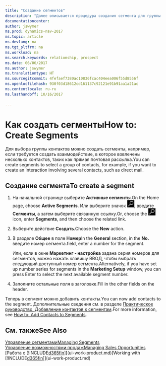 ```yaml
---
title: "Создание сегментов"
description: "Далее описывается процедура создания сегмента для группы контактов в Dynamics NAV, например, чтобы обращаться к нескольким контактам с помощью прямой почтовой рассылки."
documentationcenter: 
author: jswymer
ms.prod: dynamics-nav-2017
ms.topic: article
ms.devlang: na
ms.tgt_pltfrm: na
ms.workload: na
ms.search.keywords: relationship, prospect
ms.date: 06/06/2017
ms.author: jswymer
ms.translationtype: HT
ms.sourcegitcommit: 4fefaef7380ac10836fcac404eea006f55d8556f
ms.openlocfilehash: 930f03d18612cd161137c92121e91b91aa1a21ac
ms.contentlocale: ru-ru
ms.lasthandoff: 10/16/2017

---
```

# <a name="how-to-create-segments"></a><span data-ttu-id="a5aa1-103">Как создать сегменты</span><span class="sxs-lookup"><span data-stu-id="a5aa1-103">How to: Create Segments</span></span>
<span data-ttu-id="a5aa1-104">Для выбора группы контактов можно создать сегменты, например, если требуется создать взаимодействие, в которое вовлечены несколько контактов, таких как прямая почтовая рассылка.</span><span class="sxs-lookup"><span data-stu-id="a5aa1-104">You can create segments to select a group of contacts, for example, if you want to create an interaction involving several contacts, such as direct mail.</span></span>

## <a name="to-create-a-segment"></a><span data-ttu-id="a5aa1-105">Создание сегмента</span><span class="sxs-lookup"><span data-stu-id="a5aa1-105">To create a segment</span></span>
1. <span data-ttu-id="a5aa1-106">На начальной странице выберите **Активные сегменты**.</span><span class="sxs-lookup"><span data-stu-id="a5aa1-106">On the Home page, choose **Active Segments**.</span></span> <span data-ttu-id="a5aa1-107">Или выберите значок ![Поиск страницы или отчета](media/ui-search/search_small.png "Значок поиска страницы или отчета"), введите **Сегменты**, а затем выберите связанную ссылку.</span><span class="sxs-lookup"><span data-stu-id="a5aa1-107">Or, choose the ![Search for Page or Report](media/ui-search/search_small.png "Search for Page or Report icon") icon, enter **Segments**, and then choose the related link.</span></span>
2. <span data-ttu-id="a5aa1-108">Выберите действие **Создать**.</span><span class="sxs-lookup"><span data-stu-id="a5aa1-108">Choose the **New** action.</span></span>
3. <span data-ttu-id="a5aa1-109">В разделе **Общее** в поле **Номер**</span><span class="sxs-lookup"><span data-stu-id="a5aa1-109">In the **General** section, in the **No.**</span></span> <span data-ttu-id="a5aa1-110">введите номер сегмента.</span><span class="sxs-lookup"><span data-stu-id="a5aa1-110">field, enter a number for the segment.</span></span>

    <span data-ttu-id="a5aa1-111">Или, если в окне **Маркетинг - настройка** задана серия номеров для сегментов, можно нажать клавишу ВВОД, чтобы выбрать следующий доступный номер сегмента.</span><span class="sxs-lookup"><span data-stu-id="a5aa1-111">Alternatively, if you have set up number series for segments in the **Marketing Setup** window, you can press Enter to select the next available segment number.</span></span>
4. <span data-ttu-id="a5aa1-112">Заполните остальные поля в заголовке.</span><span class="sxs-lookup"><span data-stu-id="a5aa1-112">Fill in the other fields on the header.</span></span>

<span data-ttu-id="a5aa1-113">Теперь в сегмент можно добавить контакты.</span><span class="sxs-lookup"><span data-stu-id="a5aa1-113">You can now add contacts to the segment.</span></span> <span data-ttu-id="a5aa1-114">Дополнительные сведения см. в разделе [Практическое руководство. Добавление контактов к сегментам](marketing-add-contact-segment.md).</span><span class="sxs-lookup"><span data-stu-id="a5aa1-114">For more information, see [How to: Add Contacts to Segments](marketing-add-contact-segment.md).</span></span>

## <a name="see-also"></a><span data-ttu-id="a5aa1-115">См. также</span><span class="sxs-lookup"><span data-stu-id="a5aa1-115">See Also</span></span>
[<span data-ttu-id="a5aa1-116">Управление сегментами</span><span class="sxs-lookup"><span data-stu-id="a5aa1-116">Managing Segments</span></span>](marketing-segments.md)  
[<span data-ttu-id="a5aa1-117">Управление возможностями продаж</span><span class="sxs-lookup"><span data-stu-id="a5aa1-117">Managing Sales Opportunities</span></span>](marketing-manage-sales-opportunities.md)  
<span data-ttu-id="a5aa1-118">[Работа с [!INCLUDE[d365fin](includes/d365fin_md.md)]](ui-work-product.md)</span><span class="sxs-lookup"><span data-stu-id="a5aa1-118">[Working with [!INCLUDE[d365fin](includes/d365fin_md.md)]](ui-work-product.md)</span></span>  

